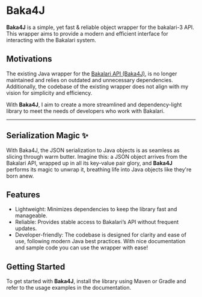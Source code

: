 # Baka4J

**Baka4J** is a simple, yet fast & reliable object wrapper for the bakalari-3 API.
This wrapper aims to provide a modern and efficient interface for interacting with the Bakalari system.

## Motivations

The existing Java wrapper for the [Bakalari API (Baka4J)](https://github.com/PanJohnny/Baka4J),
is no longer maintained and relies on outdated and unnecessary dependencies. Additionally,
the codebase of the existing wrapper does not align with my vision for simplicity and efficiency.

With **Baka4J**, I aim to create a more streamlined and dependency-light library to meet the needs of developers who work with Bakalari.

---

## Serialization Magic ✨

With Baka4J, the JSON serialization to Java objects is as seamless as slicing through warm butter. Imagine this: a JSON object arrives from the Bakalari API, wrapped up in all its key-value pair glory, and **Baka4J** performs its magic to unwrap it, breathing life into Java objects like they're born anew.

## Features

- Lightweight: Minimizes dependencies to keep the library fast and manageable.
- Reliable: Provides stable access to Bakalari’s API without frequent updates.
- Developer-friendly: The codebase is designed for clarity and ease of use, following modern Java best practices. With nice documentation and sample code you can use the wrapper with ease!

## Getting Started

To get started with **Baka4J**, install the library using Maven or Gradle and refer to the usage examples in the documentation.
